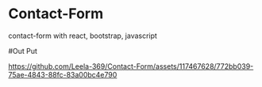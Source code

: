 # Contact-Form
contact-form with react, bootstrap, javascript

#Out Put



https://github.com/Leela-369/Contact-Form/assets/117467628/772bb039-75ae-4843-88fc-83a00bc4e790

